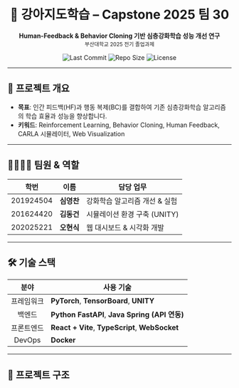 <!-- README.md -->

<h1 align="center">🐶 강아지도학습 – Capstone 2025 팀 30</h1>
<p align="center">
  <b>Human-Feedback &amp; Behavior Cloning 기반 심층강화학습 성능 개선 연구</b><br/>
  <sub>부산대학교 2025 전기 졸업과제</sub>
</p>

<p align="center">
  <img alt="Last Commit" src="https://img.shields.io/github/last-commit/skybluesharkk/Capstone-2025-team-30?logo=git&style=for-the-badge">
  <img alt="Repo Size"   src="https://img.shields.io/github/repo-size/skybluesharkk/Capstone-2025-team-30?style=for-the-badge">
  <img alt="License"     src="https://img.shields.io/github/license/skybluesharkk/Capstone-2025-team-30?style=for-the-badge">
</p>


---

## 📝 프로젝트 개요
- **목표**: 인간 피드백(HF)과 행동 복제(BC)를 결합하여 기존 심층강화학습 알고리즘의 학습 효율과 성능을 향상합니다.  
- **키워드**: Reinforcement Learning, Behavior Cloning, Human Feedback, CARLA 시뮬레이터, Web Visualization

---

## 👨‍👩‍👧‍👦 팀원 & 역할

| 학번 | 이름 | 담당 업무 |
| :---: | :---: | --- |
| 201924504 | **심영찬** | 강화학습 알고리즘 개선 & 실험 |
| 201624420 | **김동건** | 시뮬레이션 환경 구축 (UNITY) |
| 202025221 | **오현식** | 웹 대시보드 & 시각화 개발 |

---

## 🛠️ 기술 스택
| 분야 | 사용 기술 |
| :---: | --- |
| 프레임워크 | **PyTorch**, **TensorBoard**, **UNITY** |
| 백엔드 | **Python FastAPI**, **Java Spring (API 연동)** |
| 프론트엔드 | **React + Vite**, **TypeScript**, **WebSocket** |
| DevOps | **Docker** |

---

## 📂 프로젝트 구조
